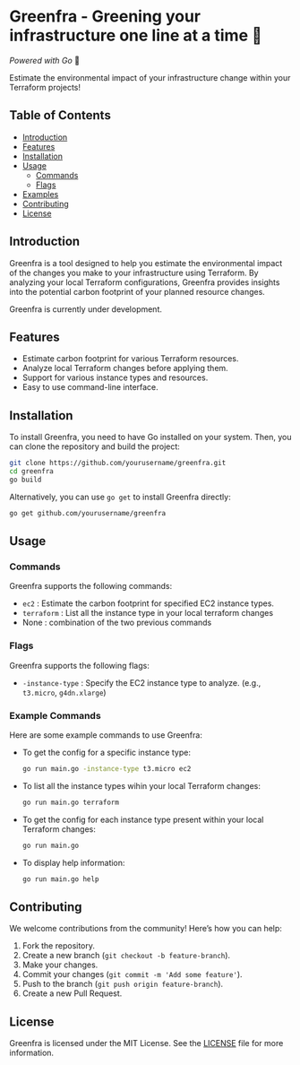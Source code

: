 
# Greenfra - Greening your infrastructure one line at a time 🌱

*Powered with Go* 🐹

Estimate the environmental impact of your infrastructure change within your Terraform projects!

## Table of Contents
- [Introduction](#introduction)
- [Features](#features)
- [Installation](#installation)
- [Usage](#usage)
  - [Commands](#commands)
  - [Flags](#flags)
- [Examples](#examples)
- [Contributing](#contributing)
- [License](#license)

## Introduction
Greenfra is a tool designed to help you estimate the environmental impact of the changes you make to your infrastructure using Terraform. By analyzing your local Terraform configurations, Greenfra provides insights into the potential carbon footprint of your planned resource changes.

Greenfra is currently under development.

## Features
- Estimate carbon footprint for various Terraform resources.
- Analyze local Terraform changes before applying them.
- Support for various instance types and resources.
- Easy to use command-line interface.

## Installation
To install Greenfra, you need to have Go installed on your system. Then, you can clone the repository and build the project:

```sh
git clone https://github.com/yourusername/greenfra.git
cd greenfra
go build
```

Alternatively, you can use `go get` to install Greenfra directly:

```sh
go get github.com/yourusername/greenfra
```

## Usage

### Commands
Greenfra supports the following commands:

- `ec2` : Estimate the carbon footprint for specified EC2 instance types.
- `terraform` : List all the instance type in your local terraform changes
- None : combination of the two previous commands

### Flags
Greenfra supports the following flags:

- `-instance-type` : Specify the EC2 instance type to analyze. (e.g., `t3.micro`, `g4dn.xlarge`)

### Example Commands
Here are some example commands to use Greenfra:

- To get the config for a specific instance type:
  ```sh
  go run main.go -instance-type t3.micro ec2
  ```

- To list all the instance types wihin your local Terraform changes:
  ```sh
  go run main.go terraform
  ```

- To get the config for each instance type present within your local Terraform changes:
  ```sh
  go run main.go
  ```

- To display help information:
  ```sh
  go run main.go help
  ```

## Contributing
We welcome contributions from the community! Here’s how you can help:

1. Fork the repository.
2. Create a new branch (`git checkout -b feature-branch`).
3. Make your changes.
4. Commit your changes (`git commit -m 'Add some feature'`).
5. Push to the branch (`git push origin feature-branch`).
6. Create a new Pull Request.


## License
Greenfra is licensed under the MIT License. See the [LICENSE](LICENSE) file for more information.
